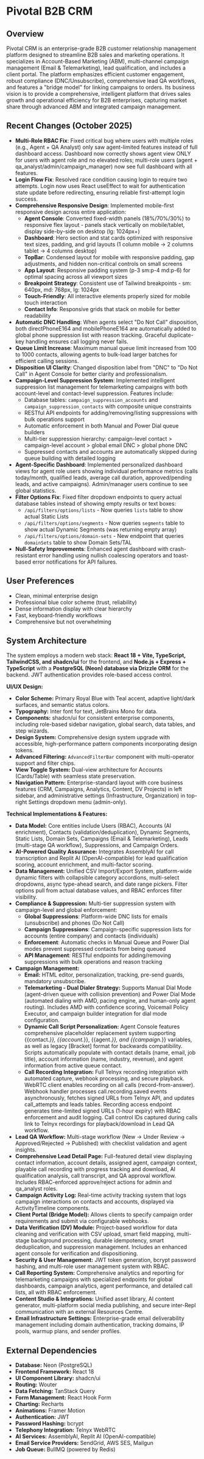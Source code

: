 # Pivotal B2B CRM

## Overview
Pivotal CRM is an enterprise-grade B2B customer relationship management platform designed to streamline B2B sales and marketing operations. It specializes in Account-Based Marketing (ABM), multi-channel campaign management (Email & Telemarketing), lead qualification, and includes a client portal. The platform emphasizes efficient customer engagement, robust compliance (DNC/Unsubscribe), comprehensive lead QA workflows, and features a "bridge model" for linking campaigns to orders. Its business vision is to provide a comprehensive, intelligent platform that drives sales growth and operational efficiency for B2B enterprises, capturing market share through advanced ABM and integrated campaign management.

## Recent Changes (October 2025)
- **Multi-Role RBAC Fix**: Fixed critical bug where users with multiple roles (e.g., Agent + QA Analyst) only saw agent-limited features instead of full dashboard access. Dashboard now correctly shows agent view ONLY for users with agent role and no elevated roles; multi-role users (agent + qa_analyst/admin/campaign_manager) now see full dashboard with all features.
- **Login Flow Fix**: Resolved race condition causing login to require two attempts. Login now uses React useEffect to wait for authentication state update before redirecting, ensuring reliable first-attempt login success.
- **Comprehensive Responsive Design**: Implemented mobile-first responsive design across entire application:
  - **Agent Console**: Converted fixed-width panels (18%/70%/30%) to responsive flex layout - panels stack vertically on mobile/tablet, display side-by-side on desktop (lg: 1024px+)
  - **Dashboard**: Hero section and stat cards optimized with responsive text sizes, padding, and grid layouts (1 column mobile → 2 columns tablet → 4 columns desktop)
  - **TopBar**: Condensed layout for mobile with responsive padding, gap adjustments, and hidden non-critical controls on small screens
  - **App Layout**: Responsive padding system (p-3 sm:p-4 md:p-6) for optimal spacing across all viewport sizes
  - **Breakpoint Strategy**: Consistent use of Tailwind breakpoints - sm: 640px, md: 768px, lg: 1024px
  - **Touch-Friendly**: All interactive elements properly sized for mobile touch interaction
  - **Contact Info**: Responsive grids that stack on mobile for better readability
- **Automatic DNC Handling**: When agents select "Do Not Call" disposition, both directPhoneE164 and mobilePhoneE164 are automatically added to global phone suppression list with reason tracking. Graceful duplicate-key handling ensures call logging never fails.
- **Queue Limit Increase**: Maximum manual queue limit increased from 100 to 1000 contacts, allowing agents to bulk-load larger batches for efficient calling sessions.
- **Disposition UI Clarity**: Changed disposition label from "DNC" to "Do Not Call" in Agent Console for better clarity and professionalism.
- **Campaign-Level Suppression System**: Implemented intelligent suppression list management for telemarketing campaigns with both account-level and contact-level suppression. Features include:
  - Database tables: `campaign_suppression_accounts` and `campaign_suppression_contacts` with composite unique constraints
  - RESTful API endpoints for adding/removing/listing suppressions with bulk operations support
  - Automatic enforcement in both Manual and Power Dial queue builders
  - Multi-tier suppression hierarchy: campaign-level contact > campaign-level account > global email DNC > global phone DNC
  - Suppressed contacts and accounts are automatically skipped during queue building with detailed logging
- **Agent-Specific Dashboard**: Implemented personalized dashboard views for agent role users showing individual performance metrics (calls today/month, qualified leads, average call duration, approved/pending leads, and active campaigns). Admin/manager users continue to see global statistics.
- **Filter Options Fix**: Fixed filter dropdown endpoints to query actual database tables instead of showing empty results or text boxes:
  - `/api/filters/options/lists` - Now queries `lists` table to show actual Static Lists
  - `/api/filters/options/segments` - Now queries `segments` table to show actual Dynamic Segments (was returning empty array)
  - `/api/filters/options/domain-sets` - New endpoint that queries `domainSets` table to show Domain Sets/TAL
- **Null-Safety Improvements**: Enhanced agent dashboard with crash-resistant error handling using nullish coalescing operators and toast-based error notifications for API failures.

## User Preferences
- Clean, minimal enterprise design
- Professional blue color scheme (trust, reliability)
- Dense information display with clear hierarchy
- Fast, keyboard-friendly workflows
- Comprehensive but not overwhelming

## System Architecture
The system employs a modern web stack: **React 18 + Vite, TypeScript, TailwindCSS, and shadcn/ui** for the frontend, and **Node.js + Express + TypeScript** with a **PostgreSQL (Neon) database via Drizzle ORM** for the backend. JWT authentication provides role-based access control.

**UI/UX Design:**
- **Color Scheme:** Primary Royal Blue with Teal accent, adaptive light/dark surfaces, and semantic status colors.
- **Typography:** Inter font for text, JetBrains Mono for data.
- **Components:** shadcn/ui for consistent enterprise components, including role-based sidebar navigation, global search, data tables, and step wizards.
- **Design System:** Comprehensive design system upgrade with accessible, high-performance pattern components incorporating design tokens.
- **Advanced Filtering:** `AdvancedFilterBar` component with multi-operator support and filter chips.
- **View Toggle System:** Dual-view architecture for Accounts (Cards/Table) with seamless state preservation.
- **Navigation Pattern:** Enterprise-standard layout with core business features (CRM, Campaigns, Analytics, Content, DV Projects) in left sidebar, and administrative settings (Infrastructure, Organization) in top-right Settings dropdown menu (admin-only).

**Technical Implementations & Features:**
- **Data Model:** Core entities include Users (RBAC), Accounts (AI enrichment), Contacts (validation/deduplication), Dynamic Segments, Static Lists, Domain Sets, Campaigns (Email & Telemarketing), Leads (multi-stage QA workflow), Suppressions, and Campaign Orders.
- **AI-Powered Quality Assurance:** Integrates AssemblyAI for call transcription and Replit AI (OpenAI-compatible) for lead qualification scoring, account enrichment, and multi-factor scoring.
- **Data Management:** Unified CSV Import/Export System, platform-wide dynamic filters with collapsible category accordions, multi-select dropdowns, async type-ahead search, and date range pickers. Filter options pull from actual database values, and RBAC enforces filter visibility.
- **Compliance & Suppression:** Multi-tier suppression system with campaign-level and global enforcement:
  - **Global Suppressions**: Platform-wide DNC lists for emails (unsubscribe) and phones (Do Not Call)
  - **Campaign Suppressions**: Campaign-specific suppression lists for accounts (entire company) and contacts (individuals)
  - **Enforcement**: Automatic checks in Manual Queue and Power Dial modes prevent suppressed contacts from being queued
  - **API Management**: RESTful endpoints for adding/removing suppressions with bulk operations and reason tracking
- **Campaign Management:**
    - **Email:** HTML editor, personalization, tracking, pre-send guards, mandatory unsubscribe.
    - **Telemarketing - Dual Dialer Strategy:** Supports Manual Dial Mode (agent-driven queue with collision prevention) and Power Dial Mode (automated dialing with AMD, pacing engine, and human-only agent routing). Includes AMD with confidence scoring, Voicemail Policy Executor, and campaign builder integration for dial mode configuration.
    - **Dynamic Call Script Personalization:** Agent Console features comprehensive placeholder replacement system supporting {{contact.*}}, {{account.*}}, {{agent.*}}, and {{campaign.*}} variables, as well as legacy [Bracket] format for backwards compatibility. Scripts automatically populate with contact details (name, email, job title), account information (name, industry, revenue), and agent information from active queue contact.
    - **Call Recording Integration:** Full Telnyx recording integration with automated capture, webhook processing, and secure playback. WebRTC client enables recording on all calls (record-from-answer). Webhook handler processes call.recording.saved events asynchronously, fetches signed URLs from Telnyx API, and updates call_attempts and leads tables. Recording access endpoint generates time-limited signed URLs (1-hour expiry) with RBAC enforcement and audit logging. Call control IDs captured during calls link to Telnyx recordings for playback/download in Lead QA workflow.
- **Lead QA Workflow:** Multi-stage workflow (New → Under Review → Approved/Rejected → Published) with checklist validation and agent insights.
- **Comprehensive Lead Detail Page:** Full-featured detail view displaying contact information, account details, assigned agent, campaign context, playable call recording with progress tracking and download, AI qualification analysis, call transcript, and QA approval workflow. Includes RBAC-enforced approve/reject actions for admin and qa_analyst roles.
- **Campaign Activity Log:** Real-time activity tracking system that logs campaign interactions on contacts and accounts, displayed via ActivityTimeline components.
- **Client Portal (Bridge Model):** Allows clients to specify campaign order requirements and submit via configurable webhooks.
- **Data Verification (DV) Module:** Project-based workflow for data cleaning and verification with CSV upload, smart field mapping, multi-stage background processing, durable idempotency, smart deduplication, and suppression management. Includes an enhanced agent console for verification and dispositioning.
- **Security & User Management:** JWT token generation, bcrypt password hashing, and multi-role user management system with RBAC.
- **Call Reporting System:** Comprehensive analytics and reporting for telemarketing campaigns with specialized endpoints for global dashboards, campaign analytics, agent performance, and detailed call lists, all with RBAC enforcement.
- **Content Studio & Integrations:** Unified asset library, AI content generator, multi-platform social media publishing, and secure inter-Repl communication with an external Resources Centre.
- **Email Infrastructure Settings:** Enterprise-grade email deliverability management including domain authentication, tracking domains, IP pools, warmup plans, and sender profiles.

## External Dependencies
- **Database:** Neon (PostgreSQL)
- **Frontend Framework:** React 18
- **UI Component Library:** shadcn/ui
- **Routing:** Wouter
- **Data Fetching:** TanStack Query
- **Form Management:** React Hook Form
- **Charting:** Recharts
- **Animations:** Framer Motion
- **Authentication:** JWT
- **Password Hashing:** bcrypt
- **Telephony Integration:** Telnyx WebRTC
- **AI Services:** AssemblyAI, Replit AI (OpenAI-compatible)
- **Email Service Providers:** SendGrid, AWS SES, Mailgun
- **Job Queue:** BullMQ (powered by Redis)